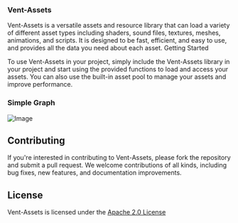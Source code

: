 ### Vent-Assets

Vent-Assets is a versatile assets and resource library that can load a variety of different asset types including shaders, sound files, textures, meshes, animations, and scripts. It is designed to be fast, efficient, and easy to use, and provides all the data you need about each asset.
Getting Started

To use Vent-Assets in your project, simply include the Vent-Assets library in your project and start using the provided functions to load and access your assets. You can also use the built-in asset pool to manage your assets and improve performance.

### Simple Graph

![Image](/docs/simple_graph.png)

## Contributing

If you're interested in contributing to Vent-Assets, please fork the repository and submit a pull request. We welcome
contributions of all kinds, including bug fixes, new features, and documentation improvements.

## License

Vent-Assets is licensed under the [Apache 2.0 License](../../LICENSE)
